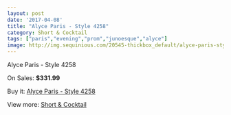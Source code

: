 ```yaml
---
layout: post
date: '2017-04-08'
title: "Alyce Paris - Style 4258"
category: Short & Cocktail
tags: ["paris","evening","prom","junoesque","alyce"]
image: http://img.sequinious.com/20545-thickbox_default/alyce-paris-style-4258.jpg
---
```

Alyce Paris - Style 4258

On Sales: **$331.99**
<a href="https://www.sequinious.com/short-cocktail/9133-alyce-paris-style-4258.html"><amp-img layout="responsive" width="600" height="600" src="//img.sequinious.com/20545-thickbox_default/alyce-paris-style-4258.jpg" alt="Alyce Paris - Style 4258 0" /></a>
<a href="https://www.sequinious.com/short-cocktail/9133-alyce-paris-style-4258.html"><amp-img layout="responsive" width="600" height="600" src="//img.sequinious.com/20546-thickbox_default/alyce-paris-style-4258.jpg" alt="Alyce Paris - Style 4258 1" /></a>

Buy it: [Alyce Paris - Style 4258](https://www.sequinious.com/short-cocktail/9133-alyce-paris-style-4258.html "Alyce Paris - Style 4258")

View more: [Short & Cocktail](https://www.sequinious.com/9-short-cocktail "Short & Cocktail")